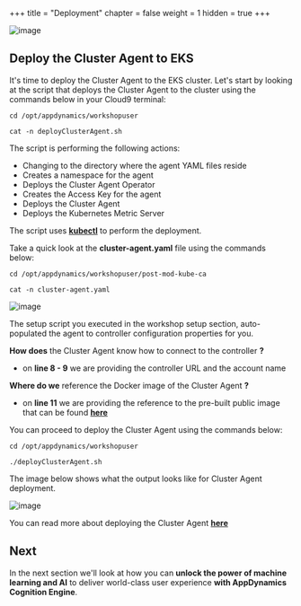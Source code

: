 +++
title = "Deployment"
chapter = false
weight = 1
hidden = true
+++

![image](/images/operate/ad_team_cloudops.png)


## Deploy the Cluster Agent to EKS

It's time to deploy the Cluster Agent to the EKS cluster.  Let's start by looking at the script that deploys the Cluster Agent to the cluster using the commands below in your Cloud9 terminal:

```
cd /opt/appdynamics/workshopuser

cat -n deployClusterAgent.sh
```

The script is performing the following actions:
 - Changing to the directory where the agent YAML files reside
 - Creates a namespace for the agent
 - Deploys the Cluster Agent Operator
 - Creates the Access Key for the agent
 - Deploys the Cluster Agent
 - Deploys the Kubernetes Metric Server

The script uses <a href="https://kubernetes.io/docs/reference/kubectl/overview/" target="_blank">**kubectl**</a> to perform the deployment.

Take a quick look at the **cluster-agent.yaml** file using the commands below:

```
cd /opt/appdynamics/workshopuser/post-mod-kube-ca

cat -n cluster-agent.yaml
```

![image](/images/operate/kube-config-01.png)

The setup script you executed in the workshop setup section, auto-populated the agent to controller configuration properties for you.

**How does** the Cluster Agent know how to connect to the controller **?**
 - on **line 8 - 9** we are providing the controller URL and the account name

**Where do we** reference the Docker image of the Cluster Agent **?**
 - on **line 11** we are providing the reference to the pre-built public image that can be found <a href="https://hub.docker.com/r/appdynamics/cluster-agent/tags?page=1&ordering=last_updated" target="_blank">**here**</a>


You can proceed to deploy the Cluster Agent using the commands below:

```
cd /opt/appdynamics/workshopuser

./deployClusterAgent.sh
```

The image below shows what the output looks like for Cluster Agent deployment.

![image](/images/operate/kube-deploy-01.png)


You can read more about deploying the Cluster Agent <a href="https://docs.appdynamics.com/appd/23.x/latest/en/infrastructure-visibility/monitor-kubernetes-with-the-cluster-agent/install-the-cluster-agent" target="_blank">**here**</a>


## Next <i class='fas fa-cog fa-spin'></i>

In the next section we'll look at how you can **unlock the power of machine learning and AI** to deliver world-class user experience **with AppDynamics Cognition Engine**.



<!---
{{% notice warning %}}
The Cloud9 workspace should be built by an IAM user with Administrator privileges,
not the root account user. Please ensure you are logged in as an IAM user, not the root
account user.
{{% /notice %}}
-->

<!---
{{% notice info %}}
This workshop was designed to run in the **Oregon (us-west-2)** region. **Please don't
run in any other region.** Future versions of this workshop will expand region availability,
and this message will be removed.
{{% /notice %}}
-->

<!---
{{% notice tip %}}
Ad blockers, javascript disablers, and tracking blockers should be disabled for
the cloud9 domain, or connecting to the workspace might be impacted.
Cloud9 requires third-party-cookies. You can whitelist the [specific domains]( https://docs.aws.amazon.com/cloud9/latest/user-guide/troubleshooting.html#troubleshooting-env-loading).
{{% /notice %}}
-->



